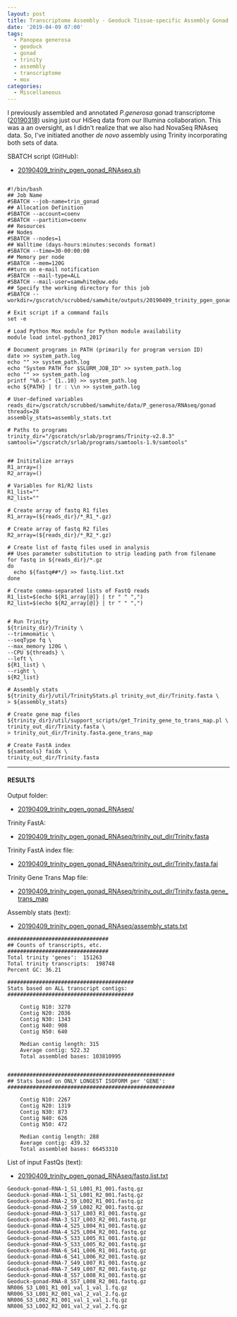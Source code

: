 ```yaml
---
layout: post
title: Transcriptome Assembly - Geoduck Tissue-specific Assembly Gonad HiSeq and NovaSeq Data on Mox
date: '2019-04-09 07:00'
tags:
  - Panopea generosa
  - geoduck
  - gonad
  - trinity
  - assembly
  - transcriptome
  - mox
categories:
  - Miscellaneous
---
```


I previously assembled and annotated _P.generosa_ gonad transcriptome ([20190318](https://robertslab.github.io/sams-notebook/2019/03/18/Transcriptome-Annotation-Geoduck-Gonad-with-Trinotate-on-Mox.html)) using just our HiSeq data from our Illumina collaboration. This was a an oversight, as I didn't realize that we also had NovaSeq RNAseq data. So, I've initiated another _de novo_ assembly using Trinity incorporating both sets of data.

SBATCH script (GitHub):

- [20190409_trinity_pgen_gonad_RNAseq.sh](https://github.com/RobertsLab/sams-notebook/blob/master/sbatch_scripts/20190409_trinity_pgen_gonad_RNAseq.sh)

<pre><code>
#!/bin/bash
## Job Name
#SBATCH --job-name=trin_gonad
## Allocation Definition
#SBATCH --account=coenv
#SBATCH --partition=coenv
## Resources
## Nodes
#SBATCH --nodes=1
## Walltime (days-hours:minutes:seconds format)
#SBATCH --time=30-00:00:00
## Memory per node
#SBATCH --mem=120G
##turn on e-mail notification
#SBATCH --mail-type=ALL
#SBATCH --mail-user=samwhite@uw.edu
## Specify the working directory for this job
#SBATCH --workdir=/gscratch/scrubbed/samwhite/outputs/20190409_trinity_pgen_gonad_RNAseq

# Exit script if a command fails
set -e

# Load Python Mox module for Python module availability
module load intel-python3_2017

# Document programs in PATH (primarily for program version ID)
date >> system_path.log
echo "" >> system_path.log
echo "System PATH for $SLURM_JOB_ID" >> system_path.log
echo "" >> system_path.log
printf "%0.s-" {1..10} >> system_path.log
echo ${PATH} | tr : \\n >> system_path.log

# User-defined variables
reads_dir=/gscratch/scrubbed/samwhite/data/P_generosa/RNAseq/gonad
threads=28
assembly_stats=assembly_stats.txt

# Paths to programs
trinity_dir="/gscratch/srlab/programs/Trinity-v2.8.3"
samtools="/gscratch/srlab/programs/samtools-1.9/samtools"


## Inititalize arrays
R1_array=()
R2_array=()

# Variables for R1/R2 lists
R1_list=""
R2_list=""

# Create array of fastq R1 files
R1_array=(${reads_dir}/*_R1_*.gz)

# Create array of fastq R2 files
R2_array=(${reads_dir}/*_R2_*.gz)

# Create list of fastq files used in analysis
## Uses parameter substitution to strip leading path from filename
for fastq in ${reads_dir}/*.gz
do
  echo ${fastq##*/} >> fastq.list.txt
done

# Create comma-separated lists of FastQ reads
R1_list=$(echo ${R1_array[@]} | tr " " ",")
R2_list=$(echo ${R2_array[@]} | tr " " ",")


# Run Trinity
${trinity_dir}/Trinity \
--trimmomatic \
--seqType fq \
--max_memory 120G \
--CPU ${threads} \
--left \
${R1_list} \
--right \
${R2_list}

# Assembly stats
${trinity_dir}/util/TrinityStats.pl trinity_out_dir/Trinity.fasta \
> ${assembly_stats}

# Create gene map files
${trinity_dir}/util/support_scripts/get_Trinity_gene_to_trans_map.pl \
trinity_out_dir/Trinity.fasta \
> trinity_out_dir/Trinity.fasta.gene_trans_map

# Create FastA index
${samtools} faidx \
trinity_out_dir/Trinity.fasta
</code></pre>

---

#### RESULTS

Output folder:

- [20190409_trinity_pgen_gonad_RNAseq/](http://gannet.fish.washington.edu/Atumefaciens/20190409_trinity_pgen_gonad_RNAseq/)

Trinity FastA:

- [20190409_trinity_pgen_gonad_RNAseq/trinity_out_dir/Trinity.fasta](http://gannet.fish.washington.edu/Atumefaciens/20190409_trinity_pgen_gonad_RNAseq/trinity_out_dir/Trinity.fasta)

Trinity FastA index file:

- [20190409_trinity_pgen_gonad_RNAseq/trinity_out_dir/Trinity.fasta.fai](http://gannet.fish.washington.edu/Atumefaciens/20190409_trinity_pgen_gonad_RNAseq/trinity_out_dir/Trinity.fasta.fai)

Trinity Gene Trans Map file:

- [20190409_trinity_pgen_gonad_RNAseq/trinity_out_dir/Trinity.fasta.gene_trans_map](http://gannet.fish.washington.edu/Atumefaciens/20190409_trinity_pgen_gonad_RNAseq/trinity_out_dir/Trinity.fasta.gene_trans_map)


Assembly stats (text):

- [20190409_trinity_pgen_gonad_RNAseq/assembly_stats.txt](http://gannet.fish.washington.edu/Atumefaciens/20190409_trinity_pgen_gonad_RNAseq/assembly_stats.txt)

```
################################
## Counts of transcripts, etc.
################################
Total trinity 'genes':	151263
Total trinity transcripts:	198748
Percent GC: 36.21

########################################
Stats based on ALL transcript contigs:
########################################

	Contig N10: 3270
	Contig N20: 2036
	Contig N30: 1343
	Contig N40: 908
	Contig N50: 640

	Median contig length: 315
	Average contig: 522.32
	Total assembled bases: 103810995


#####################################################
## Stats based on ONLY LONGEST ISOFORM per 'GENE':
#####################################################

	Contig N10: 2267
	Contig N20: 1319
	Contig N30: 873
	Contig N40: 626
	Contig N50: 472

	Median contig length: 288
	Average contig: 439.32
	Total assembled bases: 66453310
```

List of input FastQs (text):

- [20190409_trinity_pgen_gonad_RNAseq/fastq.list.txt](http://gannet.fish.washington.edu/Atumefaciens/20190409_trinity_pgen_gonad_RNAseq/fastq.list.txt)

```
Geoduck-gonad-RNA-1_S1_L001_R1_001.fastq.gz
Geoduck-gonad-RNA-1_S1_L001_R2_001.fastq.gz
Geoduck-gonad-RNA-2_S9_L002_R1_001.fastq.gz
Geoduck-gonad-RNA-2_S9_L002_R2_001.fastq.gz
Geoduck-gonad-RNA-3_S17_L003_R1_001.fastq.gz
Geoduck-gonad-RNA-3_S17_L003_R2_001.fastq.gz
Geoduck-gonad-RNA-4_S25_L004_R1_001.fastq.gz
Geoduck-gonad-RNA-4_S25_L004_R2_001.fastq.gz
Geoduck-gonad-RNA-5_S33_L005_R1_001.fastq.gz
Geoduck-gonad-RNA-5_S33_L005_R2_001.fastq.gz
Geoduck-gonad-RNA-6_S41_L006_R1_001.fastq.gz
Geoduck-gonad-RNA-6_S41_L006_R2_001.fastq.gz
Geoduck-gonad-RNA-7_S49_L007_R1_001.fastq.gz
Geoduck-gonad-RNA-7_S49_L007_R2_001.fastq.gz
Geoduck-gonad-RNA-8_S57_L008_R1_001.fastq.gz
Geoduck-gonad-RNA-8_S57_L008_R2_001.fastq.gz
NR006_S3_L001_R1_001_val_1_val_1.fq.gz
NR006_S3_L001_R2_001_val_2_val_2.fq.gz
NR006_S3_L002_R1_001_val_1_val_1.fq.gz
NR006_S3_L002_R2_001_val_2_val_2.fq.gz
```
